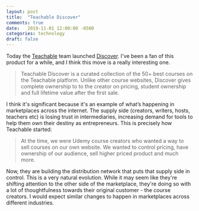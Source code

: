 ```yaml
---
layout: post
title:  "Teachable Discover"
comments: true
date:   2019-11-01 12:00:00 -0500
categories: technology
draft: false
---
```


Today the [Teachable](www.teachable.com) team launched [Discover](https://www.producthunt.com/posts/discover-by-teachable). I've been a fan of this product for a while, and I think this move is a really interesting one.

> Teachable Discover is a curated collection of the 50+ best courses on the Teachable platform. Unlike other course websites, Discover gives complete ownership to to the creator on pricing, student ownership and full lifetime value after the first sale.

I think it's significant because it's an example of what’s happening in marketplaces across the internet. The supply side (creators, writers, hosts, teachers etc) is losing trust in intermediaries, increasing demand for tools to help them own their destiny as entrepreneurs. This is precisely how Teachable started:

> At the time, we were Udemy course creators who wanted a way to sell courses on our own website. We wanted to control pricing, have ownership of our audience, sell higher priced product and much more.

Now, they are building the distribution network that puts that supply side in control. This is a very natural evolution. While it may seem like they're shifting attention to the other side of the marketplace, they're doing so with a lot of thoughtfulness towards their original customer - the course creators. I would expect similar changes to happen in marketplaces across different industries. 